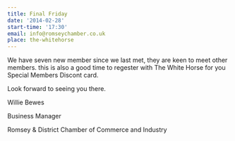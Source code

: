 ```yaml
---
title: Final Friday
date: '2014-02-28'
start-time: '17:30'
email: info@romseychamber.co.uk
place: the-whitehorse
---
```

We have seven new member since we last met, they are keen to meet other members. this is also a good time to regester with The White Horse for you Special Members Discont card.

Look forward to seeing you there.

Willie Bewes

Business Manager

Romsey & District Chamber of Commerce and Industry


